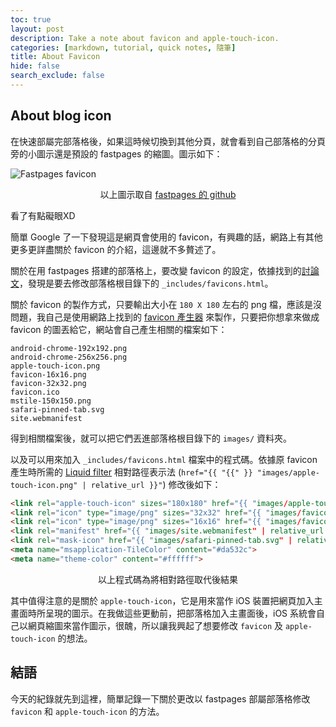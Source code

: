 ```yaml
---
toc: true
layout: post
description: Take a note about favicon and apple-touch-icon.
categories: [markdown, tutorial, quick notes, 隨筆]
title: About Favicon
hide: false
search_exclude: false
---
```

## About blog icon
在快速部屬完部落格後，如果這時候切換到其他分頁，就會看到自己部落格的分頁旁的小圖示還是預設的 fastpages 的縮圖。圖示如下：

![Fastpages favicon](https://raw.githubusercontent.com/fastai/fastpages/master/images/favicon.ico)
<span class="italic" style="display:block; text-align:center; font-size:14px; margin-top:1em;">以上圖示取自 [fastpages 的 github](https://github.com/fastai/fastpages)</span>

看了有點礙眼XD

簡單 Google 了一下發現這是網頁會使用的 favicon，有興趣的話，網路上有其他更多更詳盡關於 favicon 的介紹，這邊就不多贅述了。

關於在用 fastpages 搭建的部落格上，要改變 favicon 的設定，依據找到的[討論文](https://forums.fast.ai/t/how-do-i-add-a-logo-next-to-the-fastpages-blog-name/69904/6)，發現是要去修改部落格根目錄下的 `_includes/favicons.html`。

關於 favicon 的製作方式，只要輸出大小在 `180 X 180` 左右的 png 檔，應該是沒問題，我自己是使用網路上找到的 [favicon 產生器](https://realfavicongenerator.net/) 來製作，只要把你想拿來做成 favicon 的圖丟給它，網站會自己產生相關的檔案如下：

```command-line
android-chrome-192x192.png
android-chrome-256x256.png
apple-touch-icon.png
favicon-16x16.png
favicon-32x32.png
favicon.ico
mstile-150x150.png
safari-pinned-tab.svg
site.webmanifest
```

得到相關檔案後，就可以把它們丟進部落格根目錄下的 `images/` 資料夾。

以及可以用來加入 `_includes/favicons.html` 檔案中的程式碼。依據原 favicon 產生時所需的 [Liquid filter](https://jekyllrb.com/docs/liquid/filters/) 相對路徑表示法 (`href="{{ "{{" }} "images/apple-touch-icon.png" | relative_url }}"`) 修改後如下： <!-- Escape Liquid tag in Jekyll blog post -->
```html
<link rel="apple-touch-icon" sizes="180x180" href="{{ "images/apple-touch-icon.png" | relative_url }}">
<link rel="icon" type="image/png" sizes="32x32" href="{{ "images/favicon-32x32.png" | relative_url }}">
<link rel="icon" type="image/png" sizes="16x16" href="{{ "images/favicon-16x16.png" | relative_url }}">
<link rel="manifest" href="{{ "images/site.webmanifest" | relative_url }}">
<link rel="mask-icon" href="{{ "images/safari-pinned-tab.svg" | relative_url }}" color="#5bbad5">
<meta name="msapplication-TileColor" content="#da532c">
<meta name="theme-color" content="#ffffff">
```

<span class="italic" style="display:block; text-align:center; font-size:14px; margin-top:1em;">以上程式碼為將相對路徑取代後結果</span>

其中值得注意的是關於 `apple-touch-icon`，它是用來當作 iOS 裝置把網頁加入主畫面時所呈現的圖示。在我做這些更動前，把部落格加入主畫面後，iOS 系統會自己以網頁縮圖來當作圖示，很醜，所以讓我興起了想要修改 `favicon` 及 `apple-touch-icon` 的想法。

## 結語
今天的紀錄就先到這裡，簡單記錄一下關於更改以 fastpages 部屬部落格修改 `favicon` 和 `apple-touch-icon` 的方法。

